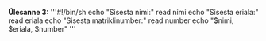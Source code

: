 **Ülesanne 3:** 
'''#!/bin/sh
echo "Sisesta nimi:"
read nimi
echo "Sisesta eriala:"
read eriala
echo "Sisesta matriklinumber:"
read number
echo "$nimi, $eriala, $number" '''
